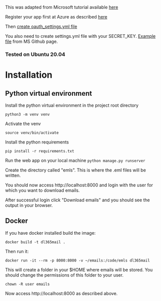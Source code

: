 This was adapted from Microsoft tutorial available [here](https://docs.microsoft.com/en-us/graph/tutorials/python)

Register your app first at Azure as described [here](https://docs.microsoft.com/en-us/graph/tutorials/python?tutorial-step=2)

Then [create oauth_settings.yml file](https://docs.microsoft.com/en-us/graph/tutorials/python?tutorial-step=3) 

You also need to create settings.yml file with your SECRET_KEY. [Example file](https://github.com/microsoftgraph/msgraph-training-pythondjangoapp/blob/main/demo/graph_tutorial/graph_tutorial/settings.py)
from MS Github page.

### Tested on Ubuntu 20.04

# Installation
## Python virtual environment
Install the python virtual environment in the project root directory

```python3 -m venv venv```

Activate the venv

```source venv/bin/activate```

Install the python requirements

```pip install -r requirements.txt```

Run the web app on your local machine
```python manage.py runserver```

Create the directory called "emls". This is where the .eml files will be written.

You should now access http://localhost:8000 and login with the user for which you want to download emails.

After successful login click "Download emails" and you should see the output in your browser.

## Docker

If you have docker installed build the image:

```docker build -t dl365mail .```

Then run it:

```docker run -it --rm -p 8000:8000 -v ~/emails:/code/emls dl365mail```

This will create a folder in your $HOME where emails will be stored. You should change the
permissions of this folder to your user.

```chown -R user emails```

Now access http://localhost:8000 as described above.
